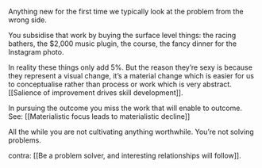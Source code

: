 Anything new for the first time we typically look at the problem from the wrong side.

You subsidise that work by buying the surface level things: the racing bathers, the $2,000 music plugin, the course, the fancy dinner for the Instagram photo.

In reality these things only add 5%. But the reason they’re sexy is because they represent a visual change, it’s a material change which is easier for us to conceptualise rather than process or work which is very abstract. [[Salience of improvement drives skill development]].

In pursuing the outcome you miss the work that will enable to outcome. See: [[Materialistic focus leads to materialistic decline]]

All the while you are not cultivating anything worthwhile. You’re not solving problems. 

contra: [[Be a problem solver, and interesting relationships will follow]].
